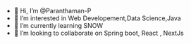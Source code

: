 - 👋 Hi, I’m @Paranthaman-P
- 👀 I’m interested in Web Developement,Data Science,Java
- 🌱 I’m currently learning SNOW
- 💞️ I’m looking to collaborate on Spring boot, React , NextJs


<!---
Paranthaman-P/Paranthaman-P is a ✨ special ✨ repository because its `README.md` (this file) appears on your GitHub profile.
You can click the Preview link to take a look at your changes.
--->
